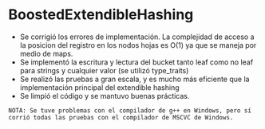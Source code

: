 # BoostedExtendibleHashing

- Se corrigió los errores de implementación. La complejidad de acceso a la posicion del registro en los nodos hojas es O(1) ya que se maneja por medio de maps.
- Se implementó la escritura y lectura del bucket tanto leaf como no leaf para strings y cualquier valor (se utilizó type_traits)
- Se realizó las pruebas a gran escala, y es mucho más eficiente que la implementación principal del extendible hashing
- Se limpió el código y se mantuvo buenas prácticas.

```
NOTA: Se tuve problemas con el compilador de g++ en Windows, pero sí corrió todas las pruebas con el compilador de MSCVC de Windows.
```